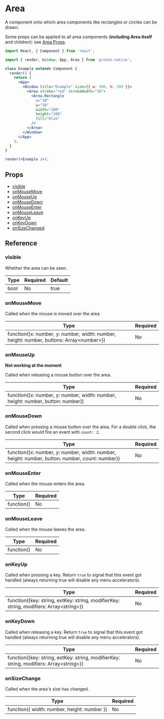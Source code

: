 # Area

A component onto which area components like rectangles or circles can be drawn.

Some props can be applied to all area components (**including Area itself** and children): see [Area Props](area_props.md).

```jsx
import React, { Component } from 'react';

import { render, Window, App, Area } from 'proton-native';

class Example extends Component {
  render() {
    return (
      <App>
        <Window title="Example" size={{ w: 500, h: 500 }}>
          <Area stroke="red" strokeWidth="10">
            <Area.Rectangle
              x="10"
              y="10"
              width="100"
              height="200"
              fill="blue"
            />
          </Area>
        </Window>
      </App>
    );
  }
}

render(<Example />);
```

## Props

* [visible](#visible)
* [onMouseMove](#onMouseMove)
* [onMouseUp](#onMouseUp)
* [onMouseDown](#onMouseDown)
* [onMouseEnter](#onMouseEnter)
* [onMouseLeave](#onMouseLeave)
* [onKeyUp](#onKeyUp)
* [onKeyDown](#onKeyDown)
* [onSizeChanged](#onSizeChanged)

## Reference

### visible

Whether the area can be seen.

| **Type** | **Required** | **Default** |
| -------- | ------------ | ----------- |
| bool     | No           | true        |

### onMouseMove

Called when the mouse is moved over the area

| **Type**                                                                                  | **Required** |
| ----------------------------------------------------------------------------------------- | ------------ |
| function({x: number, y: number, width: number, height: number, buttons: Array\<number\>}) | No           |

### onMouseUp

**Not working at the moment**

Called when releasing a mouse button over the area.

| **Type**                                                                        | **Required** |
| ------------------------------------------------------------------------------- | ------------ |
| function({x: number, y: number, width: number, height: number, button: number}) | No           |

### onMouseDown

Called when pressing a mouse button over the area. For a double click, the second click would fire an event with `count: 2`.

| **Type**                                                                                       | **Required** |
| ---------------------------------------------------------------------------------------------- | ------------ |
| function({x: number, y: number, width: number, height: number, button: number, count: number}) | No           |

### onMouseEnter

Called when the mouse enters the area.

| **Type**   | **Required** |
| ---------- | ------------ |
| function() | No           |

### onMouseLeave

Called when the mouse leaves the area.

| **Type**   | **Required** |
| ---------- | ------------ |
| function() | No           |

### onKeyUp

Called when pressing a key.
Return `true` to signal that this event got handled (always returning true will disable any menu accelerators).

| **Type**                                                                                 | **Required** |
| ---------------------------------------------------------------------------------------- | ------------ |
| function({key: string, extKey: string, modifierKey: string, modifiers: Array\<string\>}) | No           |

### onKeyDown

Called when releasing a key.
Return `true` to signal that this event got handled (always returning true will disable any menu accelerators).

| **Type**                                                                                 | **Required** |
| ---------------------------------------------------------------------------------------- | ------------ |
| function({key: string, extKey: string, modifierKey: string, modifiers: Array\<string\>}) | No           |

### onSizeChange

Called when the area's size has changed.

| **Type**                                    | **Required** |
| ------------------------------------------- | ------------ |
| function({ width: number, height: number }) | No           |
